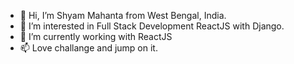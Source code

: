 - 👋 Hi, I’m Shyam Mahanta from West Bengal, India.
- 👀 I’m interested in Full Stack Development ReactJS with Django.
- 🌱 I’m currently working with ReactJS
- 📫 Love challange and jump on it.

<!---
Angryman18/Angryman18 is a ✨ special ✨ repository because its `README.md` (this file) appears on your GitHub profile.
You can click the Preview link to take a look at your changes.
--->
